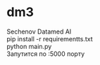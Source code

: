 # dm3
Sechenov Datamed AI <br /> 
pip install -r requirementts.txt <br />
python main.py <br />
Запутится по :5000 порту <br />

